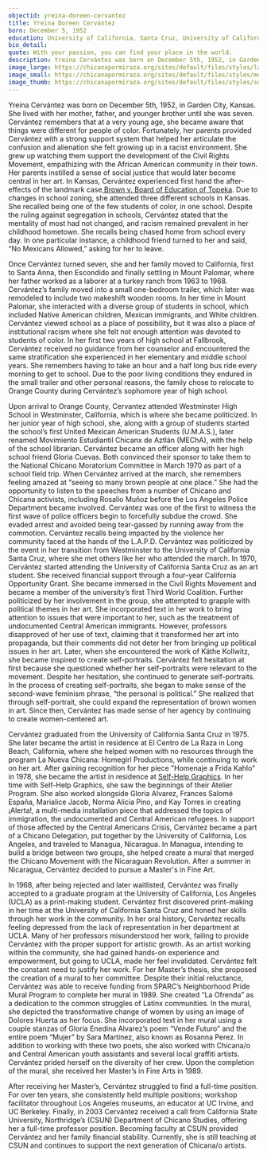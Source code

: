 ```yaml
---
objectid: yreina-doreen-cervantez
title: Yreina Doreen Cervántez
born: December 5, 1952
education: University of California, Santa Cruz, University of California, Los Angeles, and California State University, Northridge
bio_detail:
quote: With your passion, you can find your place in the world.
description: Yreina Cervántez was born on December 5th, 1952, in Garden City, Kansas. She lived with her mother, father, and younger brother until she was seven. Cervántez remembers that at a very young age, she became aware that things were different for people of color. Fortunately, her parents provided Cervántez with a strong support system that helped her articulate the confusion and alienation she felt growing up in a racist environment. She grew up watching them support the development of the Civil Rights Movement, empathizing with the African American community in their town.
image_large: https://chicanapormiraza.org/sites/default/files/styles/large/public/Screen%20Shot%202020-04-11%20at%205.10.43%20PM.png
image_small: https://chicanapormiraza.org/sites/default/files/styles/medium/public/Screen%20Shot%202020-04-11%20at%205.10.43%20PM.png
image_thumb: https://chicanapormiraza.org/sites/default/files/styles/square_thumbnail/public/Screen%20Shot%202020-04-11%20at%205.10.43%20PM.png
---
```


Yreina Cervántez was born on December 5th, 1952, in Garden City, Kansas. She lived with her mother, father, and younger brother until she was seven. Cervántez remembers that at a very young age, she became aware that things were different for people of color. Fortunately, her parents provided Cervántez with a strong support system that helped her articulate the confusion and alienation she felt growing up in a racist environment. She grew up watching them support the development of the Civil Rights Movement, empathizing with the African American community in their town. Her parents instilled a sense of social justice that would later become central in her art.
In Kansas, Cervántez experienced first hand the after-effects of the landmark case<a href="https://en.wikipedia.org/wiki/Brown_v._Board_of_Education"> Brown v. Board of Education of Topeka</a>. Due to changes in school zoning, she attended three different schools in Kansas. She recalled being one of the few students of color, in one school. Despite the ruling against segregation in schools, Cervántez stated that the mentality of most had not changed, and racism remained prevalent in her childhood hometown. She recalls being chased home from school every day. In one particular instance, a childhood friend turned to her and said, “No Mexicans Allowed,” asking for her to leave.

Once Cervántez turned seven, she and her family moved to California, first to Santa Anna, then Escondido and finally settling in Mount Palomar, where her father worked as a laborer at a turkey ranch from 1963 to 1968. Cervántez’s family moved into a small one-bedroom trailer, which later was remodeled to include two makeshift wooden rooms. In her time in Mount Palomar, she interacted with a diverse group of students in school, which included Native American children, Mexican immigrants, and White children. Cervántez viewed school as a place of possibility, but it was also a place of institutional racism where she felt not enough attention was devoted to students of color. In her first two years of high school at Fallbrook, Cervántez received no guidance from her counselor and encountered the same stratification she experienced in her elementary and middle school years. She remembers having to take an hour and a half long bus ride every morning to get to school. Due to the poor living conditions they endured in the small trailer and other personal reasons, the family chose to relocate to Orange County during Cervántez’s sophomore year of high school.

Upon arrival to Orange County, Cervantez attended Westminster High School in Westminster, California, which is where she became politicized. In her junior year of high school, she, along with a group of students started the school’s first United Mexican American Students (U.M.A.S.), later renamed Movimiento Estudiantil Chicanx de Aztlán (MEChA), with the help of the school librarian. Cervántez became an officer along with her high school friend Gloria Cuevas. Both convinced their sponsor to take them to the National Chicano Moratorium Committee in March 1970 as part of a school field trip. When Cervántez arrived at the march, she remembers feeling amazed at “seeing so many brown people at one place.” She had the opportunity to listen to the speeches from a number of Chicano and Chicana activists, including Rosalio Muñoz before the Los Angeles Police Department became involved. Cervántez was one of the first to witness the first wave of police officers begin to forcefully subdue the crowd. She evaded arrest and avoided being tear-gassed by running away from the commotion. Cervántez recalls being impacted by the violence her community faced at the hands of the L.A.P.D. Cervántez was politicized by the event in her transition from Westminster to the University of California Santa Cruz, where she met others like her who attended the march.
In 1970, Cervántez started attending the University of California Santa Cruz as an art student. She received financial support through a four-year California Opportunity Grant. She became immersed in the Civil Rights Movement and became a member of the university’s first Third World Coalition. Further politicized by her involvement in the group, she attempted to grapple with political themes in her art. She incorporated text in her work to bring attention to issues that were important to her, such as the treatment of undocumented Central American immigrants. However, professors disapproved of her use of text, claiming that it transformed her art into propaganda, but their comments did not deter her from bringing up political issues in her art. Later, when she encountered the work of Käthe Kollwitz, she became inspired to create self-portraits. Cervántez felt hesitation at first because she questioned whether her self-portraits were relevant to the movement. Despite her hesitation, she continued to generate self-portraits. In the process of creating self-portraits, she began to make sense of the second-wave feminism phrase, “the personal is political.” She realized that through self-portrait, she could expand the representation of brown women in art. Since then, Cervántez has made sense of her agency by continuing to create women-centered art.

Cervántez graduated from the University of California Santa Cruz in 1975. She later became the artist in residence at El Centro de La Raza in Long Beach, California, where she helped women with no resources through the program La Nueva Chicana: Homegirl Productions, while continuing to work on her art. After gaining recognition for her piece "Homenaje a Frida Kahlo" in 1978, she became the artist in residence at <a href="https://www.selfhelpgraphics.com/">Self-Help Graphics</a>. In her time with Self-Help Graphics, she saw the beginnings of their Atelier Program. She also worked alongside Gloria Alvarez, Frances Salomé España, Marialice Jacob, Norma Alicia Pino, and Kay Torres in creating ¡Alerta!, a multi-media installation piece that addressed the topics of immigration, the undocumented and Central American refugees. In support of those affected by the Central Americans Crisis, Cervántez became a part of a Chicano Delegation, put together by the University of California, Los Angeles, and traveled to Managua, Nicaragua. In Managua, intending to build a bridge between two groups, she helped create a mural that merged the Chicano Movement with the Nicaraguan Revolution. After a summer in Nicaragua, Cervántez decided to pursue a Master's in Fine Art.

In 1968, after being rejected and later waitlisted, Cervántez was finally accepted to a graduate program at the University of California, Los Angeles (UCLA) as a print-making student. Cervántez first discovered print-making in her time at the University of California Santa Cruz and honed her skills through her work in the community. In her oral history, Cervántez recalls feeling depressed from the lack of representation in her department at UCLA. Many of her professors misunderstood her work, failing to provide Cervántez with the proper support for artistic growth. As an artist working within the community, she had gained hands-on experience and empowerment, but going to UCLA, made her feel invalidated. Cervántez felt the constant need to justify her work. For her Master’s thesis, she proposed the creation of a mural to her committee. Despite their initial reluctance, Cervántez was able to receive funding from SPARC’s Neighborhood Pride Mural Program to complete her mural in 1989. She created “La Ofrenda” as a dedication to the common struggles of Latinx communities. In the mural, she depicted the transformative change of women by using an image of Dolores Huerta as her focus. She incorporated text in her mural using a couple stanzas of Gloria Enedina Alvarez’s poem “Vende Futuro” and the entire poem “Mujer” by Sara Martinez, also known as Rosanna Perez. In addition to working with these two poets, she also worked with Chicana/o and Central American youth assistants and several local graffiti artists. Cervántez prided herself on the diversity of her crew. Upon the completion of the mural, she received her Master’s in Fine Arts in 1989.

After receiving her Master’s, Cervántez struggled to find a full-time position. For over ten years, she consistently held multiple positions; workshop facilitator throughout Los Angeles museums, an educator at UC Irvine, and UC Berkeley. Finally, in 2003 Cervántez received a call from California State University, Northridge’s (CSUN) Department of Chicano Studies, offering her a full-time professor position. Becoming faculty at CSUN provided Cervántez and her family financial stability. Currently, she is still teaching at CSUN and continues to support the next generation of Chicana/o artists.

